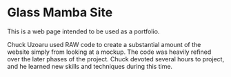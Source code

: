 # Glass Mamba Site

This is a web page intended to be used as a portfolio.

Chuck Uzoaru used RAW code to create a substantial amount of the website simply from looking at a mockup. The code was
heavily refined over the later phases of the project. Chuck
devoted several hours to project, and he learned new skills and techniques during this time. 
